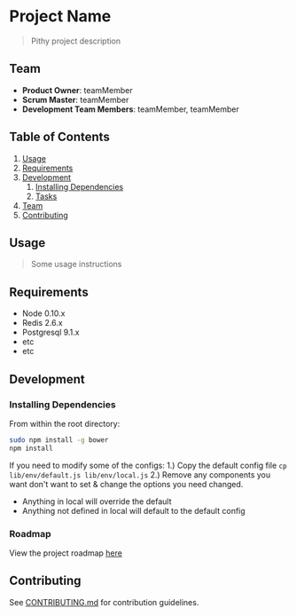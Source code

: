 # Project Name

> Pithy project description

## Team

  - __Product Owner__: teamMember
  - __Scrum Master__: teamMember
  - __Development Team Members__: teamMember, teamMember

## Table of Contents

1. [Usage](#Usage)
1. [Requirements](#requirements)
1. [Development](#development)
    1. [Installing Dependencies](#installing-dependencies)
    1. [Tasks](#tasks)
1. [Team](#team)
1. [Contributing](#contributing)

## Usage

> Some usage instructions

## Requirements

- Node 0.10.x
- Redis 2.6.x
- Postgresql 9.1.x
- etc
- etc

## Development

### Installing Dependencies

From within the root directory:

```sh
sudo npm install -g bower
npm install
```
If you need to modify some of the configs:
1.) Copy the default config file `cp lib/env/default.js lib/env/local.js`
2.) Remove any components you want don't want to set & change the options you need changed.
  * Anything in local will override the default
  * Anything not defined in local will default to the default config

### Roadmap

View the project roadmap [here](LINK_TO_PROJECT_ISSUES)


## Contributing

See [CONTRIBUTING.md](CONTRIBUTING.md) for contribution guidelines.
